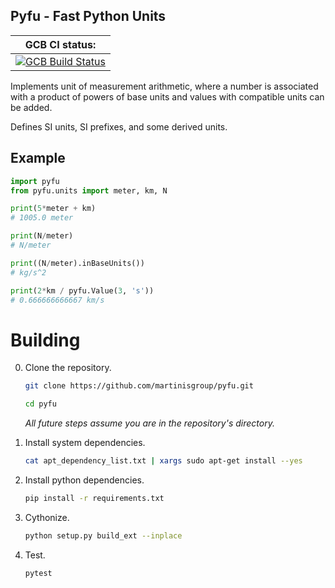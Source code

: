 ## Pyfu - Fast Python Units

| GCB CI status: |
| ---------- |
| [![GCB Build Status](https://storage.googleapis.com/qh-build-badges/builds/pyfu/branches/master.svg)](https://pantheon.corp.google.com/cloud-build/builds?query=trigger_id%3D%220e853f67-1eb0-45e1-a966-6467b57abfdc%22) |

Implements unit of measurement arithmetic, where a number is associated with a product of powers of base units and values with compatible units can be added.

Defines SI units, SI prefixes, and some derived units.

## Example

```python
import pyfu
from pyfu.units import meter, km, N

print(5*meter + km)
# 1005.0 meter

print(N/meter)
# N/meter

print((N/meter).inBaseUnits())
# kg/s^2

print(2*km / pyfu.Value(3, 's'))
# 0.666666666667 km/s
```

# Building

0. Clone the repository.

    ```bash
    git clone https://github.com/martinisgroup/pyfu.git

    cd pyfu
    ```

    *All future steps assume you are in the repository's directory.*

0. Install system dependencies.

    ```bash
    cat apt_dependency_list.txt | xargs sudo apt-get install --yes
    ```

0. Install python dependencies.

    ```bash
    pip install -r requirements.txt
    ```

0. Cythonize.

    ```bash
    python setup.py build_ext --inplace
    ```

0. Test.

    ```bash
    pytest
    ```
